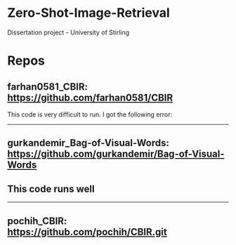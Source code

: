# Zero-Shot-Image-Retrieval
Dissertation project - University of Stirling

# Repos
## farhan0581_CBIR: https://github.com/farhan0581/CBIR
This code is very difficult to run. I got the following error:

-------------------------------
## gurkandemir_Bag-of-Visual-Words: https://github.com/gurkandemir/Bag-of-Visual-Words
This code runs well
-------------------------------
-------------------------------
## pochih_CBIR: https://github.com/pochih/CBIR.git